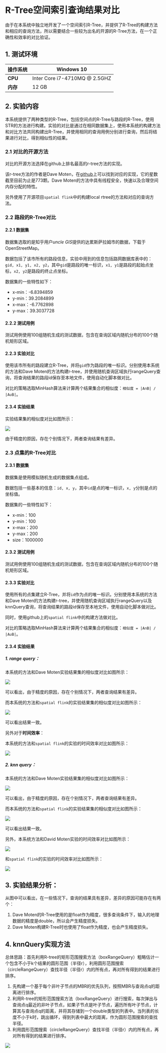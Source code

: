 # R-Tree空间索引查询结果对比

由于在本系统中独立地开发了一个空间索引R-Tree，并提供了R-Tree的构建方法和相应的查询方法，所以需要结合一些较为出名的开源的R-Tree方法，在一个正确性和效率的对比验证。

## 1. 测试环境

| **操作系统** | **Windows 10**                |
| ------------ | ----------------------------- |
| **CPU**      | Inter Core i7-4710MQ @ 2.5GHZ |
| **内存**     | 12 GB                         |

## 2. 实验内容

本系统提供了两种类型的R-Tree，包括空间点的R-Tree与路段的R-Tree，使用STR的方法进行构建。实验的对比是通过在相同数据集上，使用本系统的构建方法和对比方法共同构建出R-Tree，并使用相同的查询用例分别进行查询，然后将结果进行对比，得到相似性的结果。

### 2.1 对比的开源方法

对比的开源方法选择在github上排名最高的r-tree方法的实现。

该r-tree方法的作者是Dave Moten，在[github](https://github.com/davidmoten/rtree)上可以找到对应的实现，它的星数截至目前为止是773颗。Dave Moten的方法中具有线程安全，快速以及合理空间内存分配的特性。

另外使用了开源项目`spatial flink`中的构建local rtree的方法和对应的查询方法。

### 2.2 路段的R-Tree对比

#### 2.2.1 数据集

数据集选取的是知乎用户*uncle GIS*提供的达累斯萨拉姆市的数据，下载于OpenStreetMap。

数据包括了该市所有的路段信息，实验中用到的信息包括路网数据库表中的：`gid, x1, y1, x2, y2`，其中`gid`是路段的唯一标识，`x1, y1`是路段的起始点坐标，`x2, y2`是路段的终止点坐标。

数据集的一些特性如下：

- x-min：-6.8394859
- y-min：39.2084899
- x-max：-6.7762898
- y-max：39.3037728

#### 2.2.2 测试用例

测试用例使用100组随机生成的测试数据，包含在查询区域内随机分布的100个随机矩形区域。

#### 2.2.3 实验对比

使用该市所有的路段建立R-Tree，并将`gid`作为路段的唯一标识。分别使用本系统的方法和Dave Moten的方法构建r-tree，并使用随机查询区域执行rangeQuery查询，将查询结果的路段id保存至本地文件，使用自动化脚本做对比。

对比的策略选取MinHash算法来计算两个结果集合的相似度：`相似度 = |A∩B| / |A∪B|`。

#### 2.3.4 实验结果

实验结果集的相似度对比如图所示：

![](https://github.com/Konfuse/TR-Flink/blob/master/doc/pic/lines_areas_query.png)

由于精度的原因，存在个别情况下，两者查询结果有差异。

### 2.3 点集的R-Tree对比

#### 2.3.1 数据集

数据集是使用模拟随机生成的数据集点组成。

数据包括一些基本的信息：`id, x, y`，其中`id`是点的唯一标识，`x, y`分别是点的坐标值。

数据集的一些特性如下：

- x-min：100
- y-min：100
- x-max：200
- y-max：200
- size：1000000

#### 2.3.2 测试用例

测试用例使用100组随机生成的测试数据，包含在查询区域内随机分布的100个随机矩形区域。

#### 2.3.3 实验对比

使用所有的点集建立R-Tree，并将`id`作为点的唯一标识。分别使用本系统的方法和Dave Moten的方法构建r-tree，并使用随机查询区域执行rangeQuery以及knnQuery查询，将查询结果的路段id保存至本地文件，使用自动化脚本做对比。

同时，使用github上的`spatial flink`中的构建方法做对比。

对比的策略选取MinHash算法来计算两个结果集合的相似度：`相似度 = |A∩B| / |A∪B|`。

#### 2.3.4 实验结果

##### 1. range query：

本系统的方法和Dave Moten实验结果集的相似度对比如图所示：

![](https://github.com/Konfuse/TR-Flink/blob/master/doc/pic/points_areas_query.png)

可以看出，由于精度的原因，存在个别情况下，两者查询结果有差异。



而本系统的方法和`spatial flink`的实验结果集的相似度对比如图所示：

![](https://github.com/Konfuse/TR-Flink/blob/master/doc/pic/points_areas_query_spflink.png)

可以看出结果一致。



另外对于**时间效率**：

本系统的方法和`spatial flink`的实验的时间效率对比如图所示：

![](https://github.com/Konfuse/TR-Flink/blob/master/doc/pic/points_areas_query_spflink_time.png)



##### 2. knn query：

本系统的方法和Dave Moten实验结果集的相似度对比如图所示：

![](https://github.com/Konfuse/TR-Flink/blob/master/doc/pic/points_knn_query_david.png)

可以看出，由于精度的原因，存在个别情况下，两者查询结果有差异。



而本系统的方法和`spatial flink`的实验结果集的相似度对比如图所示：

![](https://github.com/Konfuse/TR-Flink/blob/master/doc/pic/points_knn_query_spflink.png)

可以看出结果一致。



另外，本系统方法和David Moten实验的时间效率对比如图所示：

![](https://github.com/Konfuse/TR-Flink/blob/master/doc/pic/points_knn_query_david_time.png)



和`spatial flink`的实验的时间效率对比如图所示：

![](https://github.com/Konfuse/TR-Flink/blob/master/doc/pic/points_knn_query_spflink_time.png)

## 3. 实验结果分析：

从图中可以看出，在一些情况下，查询的结果具有差异，差异的原因可能存在有两个：

1. Dave Moten的R-Tree使用的是float作为精度，很多查询条件下，输入的地理数据的精度是double，所以会产生精度损失。
2. Dave Moten构建R-Tree时也使用了float作为精度，也会产生精度损失。

## 4. knnQuery实现方法
总体思路：首先利用R-tree的矩形范围搜索方法（boxRangeQuery）粗略估计一个包含不小于k个结果的圆形范围（半径r），利用圆形范围搜索（circleRangeQuery）查找半径（半径r）内的所有点，再对所有得到的结果进行排序。

1. 先构建一个基于每个非叶子节点的MBR的优先队列，按照MBR与查询点q的距离进行排序。
2. 利用R-tree的矩形范围搜索方法（boxRangeQuery）进行搜索，每次弹出与查询点q最近的非叶子节点，如果子节点是叶子节点，遍历所有叶子节点，计算其与查询点q的距离，并将其存储到一个double类型的列表中。当列表的长度不小于k时，跳出循环，得到列表中最大的距离，作为圆形范围搜索的查找半径。 
3. 利用圆形范围搜索（circleRangeQuery）查找半径（半径r）内的所有点，再对所有得到的结果进行排序。

<img src="https://github.com/Konfuse/TR-Flink/blob/master/doc/pic/knnQuery.jpg" style="width=375px" />

